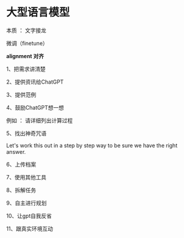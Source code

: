# 大型语言模型

本质 ： 文字接龙

微调（finetune）

**alignment 对齐**

1、把需求讲清楚

2、提供资讯给ChatGPT

3、提供范例

4、鼓励ChatGPT想一想

例如 ： 请详细列出计算过程

5、找出神奇咒语

Let's work this out in a step by step way to be sure we have the right answer.

6、上传档案

7、使用其他工具

8、拆解任务

9、自主进行规划

10、让gpt自我反省

11、跟真实环境互动